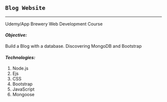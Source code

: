 ## `Blog Website`

---

Udemy/App Brewery Web Development Course


#### *Objective:*

Build a Blog with a database. Discovering MongoDB and Bootstrap


#### *Technologies:*

1. Node.js
2. Ejs
3. CSS
4. Bootstrap
4. JavaScript
5. Mongoose